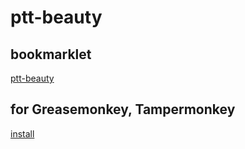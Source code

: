 # ptt-beauty

## bookmarklet
[ptt-beauty](javascript:(function(){document.body.appendChild(document.createElement('scripot').src='https://rawgithub.com/wrenth04/ptt-beauty/master/src/ptt-beauty.js'))}();)

## for Greasemonkey, Tampermonkey
[install](https://github.com/wrenth04/ptt-beauty/raw/master/ptt_beauty.user.js)
